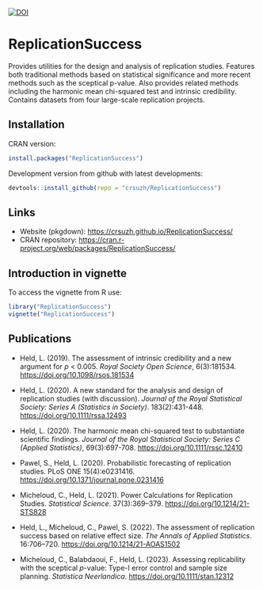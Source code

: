 [![DOI](https://zenodo.org/badge/376838333.svg)](https://zenodo.org/doi/10.5281/zenodo.10350448)

# ReplicationSuccess

Provides utilities for the design and analysis of replication studies.
Features both traditional methods based on statistical significance and
more recent methods such as the sceptical p-value. Also provides related
methods including the harmonic mean chi-squared test and intrinsic credibility.
Contains datasets from four large-scale replication projects.

## Installation

CRAN version:
```r
install.packages("ReplicationSuccess")
```

Development version from github with latest developments:
```r
devtools::install_github(repo = "crsuzh/ReplicationSuccess")
```

## Links


- Website (pkgdown): https://crsuzh.github.io/ReplicationSuccess/
- CRAN repository: https://cran.r-project.org/web/packages/ReplicationSuccess/

## Introduction in vignette

To access the vignette from R use:
```r
library("ReplicationSuccess")
vignette("ReplicationSuccess")
```


## Publications

  - Held, L. (2019). The assessment of intrinsic credibility and a new argument
    for *p* < 0.005. *Royal Society Open Science*, 6(3):181534.
    <https://doi.org/10.1098/rsos.181534>
  
  - Held, L. (2020). A new standard for the analysis and design of replication
    studies (with discussion). *Journal of the Royal Statistical Society: Series
    A (Statistics in Society)*. 183(2):431-448.
    <https://doi.org/10.1111/rssa.12493>
  
  - Held, L. (2020). The harmonic mean chi-squared test to substantiate
    scientific findings. *Journal of the Royal Statistical Society: Series C
    (Applied Statistics)*, 69(3):697-708. <https://doi.org/10.1111/rssc.12410>

  - Pawel, S., Held, L. (2020). Probabilistic forecasting of replication
    studies. PLoS ONE 15(4):e0231416.
    <https://doi.org/10.1371/journal.pone.0231416>
    
  - Micheloud, C., Held, L. (2021). Power Calculations for Replication Studies.
    *Statistical Science*. 37(3):369–379. <https://doi.org/10.1214/21-STS828>
    
  - Held, L., Micheloud, C., Pawel, S. (2022). The assessment of replication
    success based on relative effect size. *The Annals of Applied Statistics*.
    16:706–720. <https://doi.org/10.1214/21-AOAS1502>
  
  - Micheloud, C., Balabdaoui, F., Held, L. (2023). Assessing replicability with
    the sceptical *p*-value: Type-I error control and sample size planning.
    *Statistica Neerlandica*. <https://doi.org/10.1111/stan.12312>
